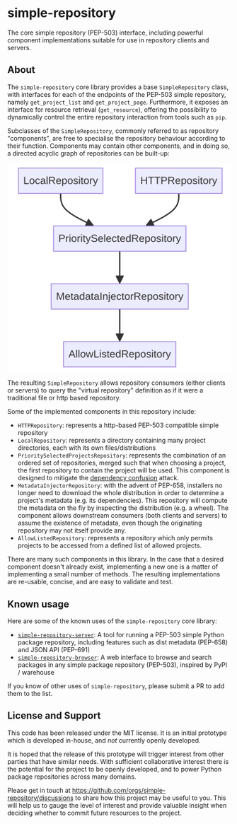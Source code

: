 # simple-repository

The core simple repository (PEP-503) interface, including powerful component implementations suitable for use in repository clients and servers.

## About

The ``simple-repository`` core library provides a base ``SimpleRepository`` class, with interfaces for
each of the endpoints of the PEP-503 simple repository, namely ``get_project_list`` and ``get_project_page``.
Furthermore, it exposes an interface for resource retrieval (``get_resource``), offering the possibility to dynamically
control the entire repository interaction from tools such as ``pip``.

Subclasses of the ``SimpleRepository``, commonly referred to as repository "components", are free to specialise the
repository behaviour according to their function. Components may contain other components, and in doing so, a
directed acyclic graph of repositories can be built-up:

![example project page](https://raw.githubusercontent.com/simple-repository/simple-repository/main/.content/flow.png)

The resulting ``SimpleRepository`` allows repository consumers (either clients or servers) to query the
"virtual repository" definition as if it were a traditional file or http based repository.

Some of the implemented components in this repository include:

* ``HTTPRepository``: represents a http-based PEP-503 compatible simple repository
* ``LocalRepository``: represents a directory containing many project directories, each with its own files/distributions
* ``PrioritySelectedProjectsRepository``: represents the combination of an ordered set of repositories, merged
  such that when choosing a project, the first repository to contain the project will be used.
  This component is designed to mitigate the [dependency confusion](https://medium.com/@alex.birsan/dependency-confusion-4a5d60fec610) attack.
* ``MetadataInjectorRepository``: with the advent of PEP-658, installers no longer need to download the whole distribution in order to determine
  a project's metadata (e.g. its dependencies). This repository will compute the metadata on the fly by inspecting the distribution (e.g. a wheel).
  The component allows downstream consumers (both clients and servers) to assume the existence of metadata, even though the originating
  repository may not itself provide any.
* ```AllowListedRepository```: represents a repository which only permits projects to be accessed from a defined list of allowed projects.

There are many such components in this library. In the case that a desired component doesn't already exist, implementing a new one is a matter of
implementing a small number of methods. The resulting implementations are re-usable, concise, and are easy to validate and test.

## Known usage

Here are some of the known uses of the ``simple-repository`` core library:

* [``simple-repository-server``](https://github.com/simple-repository/simple-repository-server): A tool for running a PEP-503 simple Python package repository, including features such as dist metadata (PEP-658) and JSON API (PEP-691)
* [``simple-repository-browser``](https://github.com/simple-repository/simple-repository-browser): A web interface to browse and search packages in any simple package repository (PEP-503), inspired by PyPI / warehouse


If you know of other uses of ``simple-repository``, please submit a PR to add them to the list.


## License and Support

This code has been released under the MIT license.
It is an initial prototype which is developed in-house, and _not_ currently openly developed.

It is hoped that the release of this prototype will trigger interest from other parties that have similar needs.
With sufficient collaborative interest there is the potential for the project to be openly
developed, and to power Python package repositories across many domains.

Please get in touch at https://github.com/orgs/simple-repository/discussions to share how
this project may be useful to you. This will help us to gauge the level of interest and
provide valuable insight when deciding whether to commit future resources to the project.
